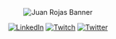 <div align="center">
<img src="https://user-images.githubusercontent.com/30534965/210414999-a88aa9fd-45bb-4dd3-bb10-135d0fb4ffa4.png" alt="Juan Rojas Banner"/>

[![LinkedIn](https://img.shields.io/badge/LinkedIn-%230077B5.svg?logo=linkedin&logoColor=white)](https://linkedin.com/in/https://www.linkedin.com/in/davidr2998/) [![Twitch](https://img.shields.io/badge/Twitch-%239146FF.svg?logo=Twitch&logoColor=white)](https://twitch.tv/tmchein) [![Twitter](https://img.shields.io/badge/Twitter-%231DA1F2.svg?logo=Twitter&logoColor=white)](https://twitter.com/tmchein) 
</div>
